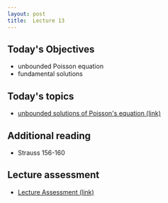```yaml
---
layout: post
title:  Lecture 13
---
```


## Today's Objectives

* unbounded Poisson equation
* fundamental solutions

## Today's topics
* <a target="_parent" href="https://wcasper.github.io/math406spring2024/topics/017-unbounded-poisson.html">unbounded solutions of Poisson's equation (link)</a>

## Additional reading

* Strauss 156-160

## Lecture assessment
* <a target="_parent" href="https://wcasper.github.io/math406spring2024/quizzes/lecture13">Lecture Assessment (link)</a>

